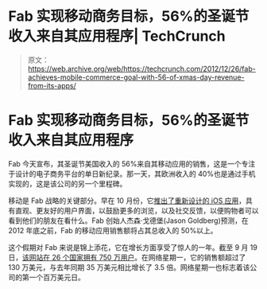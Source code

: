 # Fab 实现移动商务目标，56%的圣诞节收入来自其应用程序| TechCrunch

> 原文：<https://web.archive.org/web/https://techcrunch.com/2012/12/26/fab-achieves-mobile-commerce-goal-with-56-of-xmas-day-revenue-from-its-apps/>

# Fab 实现移动商务目标，56%的圣诞节收入来自其应用程序

Fab 今天宣布，其圣诞节美国收入的 56%来自其移动应用的销售，这是一个专注于设计的电子商务平台的单日新纪录。那一天，其欧洲收入的 40%也是通过手机实现的，这是该公司的另一个里程碑。

移动是 Fab 战略的关键部分。早在 10 月份，它[推出了重新设计的 iOS 应用](https://web.archive.org/web/20230314210637/https://techcrunch.com/2012/10/11/fab-reinvents-iphone-and-ipad-apps-with-social-commerce-streamlined-ui-search-and-more/)，具有直观、更友好的用户界面，以鼓励更多的浏览，以及社交反馈，以便购物者可以看到他们的朋友在看什么。Fab 创始人杰森·戈德堡(Jason Goldberg)预测，在 2012 年底之前，Fab 的移动应用销售额将占其总收入的 50%以上。

这个假期对 Fab 来说是锦上添花，它在增长方面享受了惊人的一年。截至 9 月 19 日，[该网站在 26 个国家拥有 750 万用户](https://web.archive.org/web/20230314210637/http://betashop.com/post/31858451781/great-news-fab-now-accepts-paypal)。在网络星期一，它的销售额超过了 130 万美元，与去年同期 35 万美元相比增长了 3.5 倍。网络星期一也标志着该公司的第一个百万美元日。
